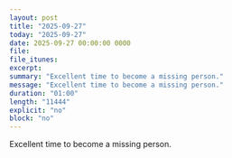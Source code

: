 ```yaml
---
layout: post
title: "2025-09-27"
today: "2025-09-27"
date: 2025-09-27 00:00:00 0000
file:
file_itunes:
excerpt:
summary: "Excellent time to become a missing person."
message: "Excellent time to become a missing person."
duration: "01:00"
length: "11444"
explicit: "no"
block: "no"
---
```

Excellent time to become a missing person.

